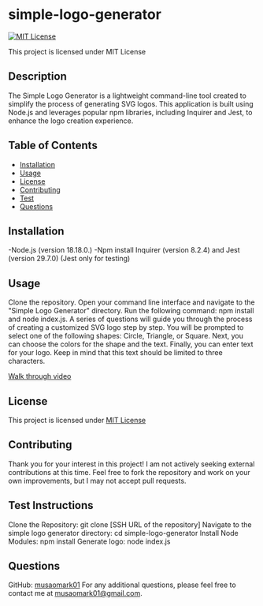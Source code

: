 # simple-logo-generator

[![MIT License](https://img.shields.io/badge/License-MIT-yellow.svg)](LICENSE)

This project is licensed under MIT License


## Description
The Simple Logo Generator is a lightweight command-line tool created to simplify the process of generating SVG logos. This application is built using Node.js and leverages popular npm libraries, including Inquirer and Jest, to enhance the logo creation experience.

## Table of Contents
- [Installation](#installation)
- [Usage](#usage)
- [License](#license)
- [Contributing](#contributing)
- [Test](#test)
- [Questions](#questions)


## Installation
-Node.js (version 18.18.0.) -Npm install Inquirer (version 8.2.4) and Jest (version 29.7.0) (Jest only for testing)

## Usage
Clone the repository.
Open your command line interface and navigate to the "Simple Logo Generator" directory.
Run the following command: npm install and node index.js.
A series of questions will guide you through the process of creating a customized SVG logo step by step.
You will be prompted to select one of the following shapes: Circle, Triangle, or Square.
Next, you can choose the colors for the shape and the text.
Finally, you can enter text for your logo. Keep in mind that this text should be limited to three characters.

[Walk through video](https://drive.google.com/file/d/1aiHzmm8yvOgGHbjndt88Wc0JlEg7Iag9/view?usp=share_link)
## License 
This project is licensed under [MIT License](License)

## Contributing
Thank you for your interest in this project! I am not actively seeking external contributions at this time. Feel free to fork the repository and work on your own improvements, but I may not accept pull requests.
## Test Instructions
Clone the Repository: git clone [SSH URL of the repository]
Navigate to the simple logo generator directory: cd simple-logo-generator
Install Node Modules: npm install
Generate logo: node index.js
## Questions
GitHub: [musaomark01](https://github.com/musaomark01 )
For any additional questions, please feel free to contact me at musaomark01@gmail.com.
 